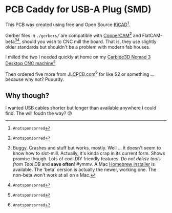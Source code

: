 # PCB Caddy for USB-A Plug (SMD)

This PCB was created using free and Open Source [KiCAD](https://www.kicad.org/)[^ns].



Gerber files in `./gerbers/` are compatible with [CopperCAM](https://www.galaad.net/coppercam-eng.html)[^ns] and FlatCAM-beta[^note][^ns], should you wish to CNC mill the board. That is, they use slightly older standards but shouldn't be a problem with modern fab houses.

I milled the two I needed quickly at home on my [Carbide3D Nomad 3 Desktop CNC machine](https://shop.carbide3d.com/products/nomad-3/nomad-3)[^ns]

Then ordered five more from [JLCPCB.com](https://jlcpcb.com)[^ns] for like $2 or something ... because why not? Puuurdy.

## Why though?

I wanted USB cables shorter but longer than available anywhere I could find. The will foudn the way? 😝


[^note]: Buggy. Crashes and stuff but works, mostly. Well ... it doesn't seem to know how to slot-mill. Actually, it's kinda crap in its current form. Shows promise though. Lots of cool DIY friendly features. *Do not delete tools from Tool DB* and **save often**! #ymmv. A Mac [Homebrew installer](https://github.com/tomoyanonymous/homebrew-flatcam) is available. The 'beta' cersion is actually the newer, working one. The non-beta won't work at all on a Mac.
[^ns]: `#notsponsorred`
